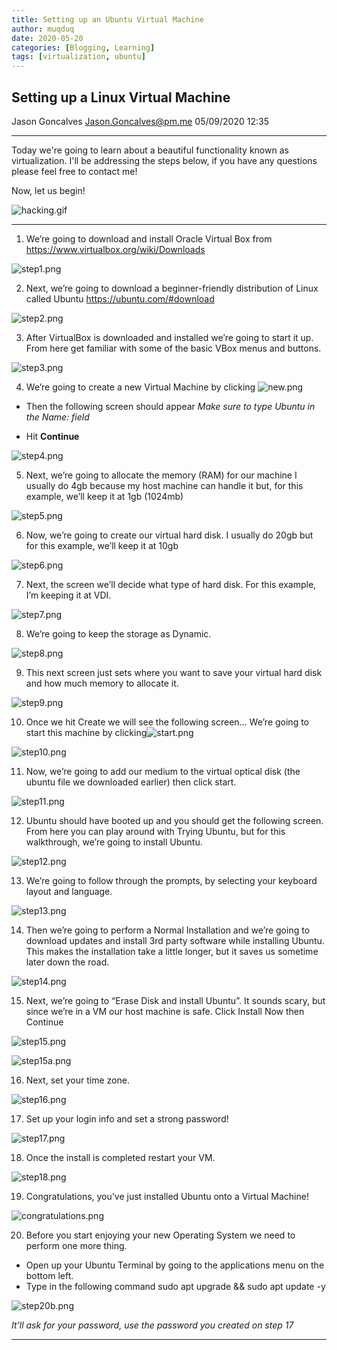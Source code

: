 ```yaml
---
title: Setting up an Ubuntu Virtual Machine
author: muqduq
date: 2020-05-20
categories: [Blogging, Learning]
tags: [virtualization, ubuntu]
---
```


## Setting up a Linux Virtual Machine
Jason Goncalves
Jason.Goncalves@pm.me
05/09/2020 12:35
* * *

Today we're going to learn about a beautiful functionality known as virtualization. I'll be addressing the steps below, if you have any questions please feel free to contact me!

Now, let us begin!

![hacking.gif](https://media.giphy.com/media/sSmxfWnEVxtWU/source.gif)

* * *

1)  We’re going to download and install Oracle Virtual Box from https://www.virtualbox.org/wiki/Downloads

![step1.png](:/ed0fc2e1041845fca56cc6ed0f6cfc55)
 
2)  Next, we’re going to download a beginner-friendly distribution of Linux called Ubuntu https://ubuntu.com/#download 

![step2.png](:/319336a51d654d38a70c119945ea3e77)

3)  After VirtualBox is downloaded and installed we’re going to start it up. From here get familiar with some of the basic VBox menus and buttons.

![step3.png](:/949b8f584acf488bb246a3fa7ed06edf)

4)  We’re going to create a new Virtual Machine by clicking ![new.png](:/474703090a3e4f4fa002e1a8f315e27c)

    

  - Then the following screen should appear *Make sure to type Ubuntu in the Name: field*

  - Hit **Continue**
 
![step4.png](:/67c276c0f6fc4b4aa97817281a6e8bc7)

5)  Next, we’re going to allocate the memory (RAM) for our machine
I usually do 4gb because my host machine can handle it but, for this example, we’ll keep it at 1gb (1024mb)

![step5.png](:/b2721c75b162407e8d6c9e0d5f448c49)

6)  Now, we’re going to create our virtual hard disk. I usually do 20gb but for this example, we’ll keep it at 10gb

![step6.png](:/e91d43b3f231474f9c05d0e4261806aa)

7)  Next, the screen we’ll decide what type of hard disk. For this example, I’m keeping it at VDI.

![step7.png](:/bd445d3c52dc4856aebada56e75d790e)

8)  We’re going to keep the storage as Dynamic.

![step8.png](:/2b873d4ecc824690a78f74815cba11b1)

9)  This next screen just sets where you want to save your virtual hard disk and how much memory to allocate it.

![step9.png](:/f5e06dee1b9e4368aab0d3e94fb693eb)

10) Once we hit Create we will see the following screen… We’re going to start this machine by clicking![start.png](:/9c0f1715c30548c2afdfbeeba7c976e0)

   

![step10.png](:/32bb5e8c182e48c58303aabffd566e14)

11) Now, we’re going to add our medium to the virtual optical disk (the ubuntu file we downloaded earlier) then click start.

![step11.png](:/1436126cfc434476902389b59ff5485d)

12) Ubuntu should have booted up and you should get the following screen.
From here you can play around with Trying Ubuntu, but for this walkthrough, we’re going to install Ubuntu.

![step12.png](:/13bbbdd0b73b4cd2b3ff16b67667d604)

13) We’re going to follow through the prompts, by selecting your keyboard layout and language.

![step13.png](:/01e58432c3544a73a99e2343f5ff5ea6)

14) Then we’re going to perform a Normal Installation and we’re going to download updates and install 3rd party software while installing Ubuntu.  This makes the installation take a little longer, but it saves us sometime later down the road.

![step14.png](:/20207faef6b44ed7b6d677fbb8e7840a)

15) Next, we’re going to “Erase Disk and install Ubuntu”. It sounds scary, but since we’re in a VM our host machine is safe. Click Install Now then Continue

![step15.png](:/a3db5cb14a4141a8a39dc8131ab5ad6f)

![step15a.png](:/1c6fe88367c741f6add8d2bcec4a7707)

16) Next, set your time zone. 

![step16.png](:/9295b7cd995f48d79f2f9e0807443977)

17) Set up your login info and set a strong password!

![step17.png](:/37e21ceb6eb2454d84b6f8dd7581efa5)

18) Once the install is completed restart your VM.
 
![step18.png](:/4da09f2826b049708356018429a6b1ab)

19) Congratulations, you’ve just installed Ubuntu onto a Virtual Machine!

![congratulations.png](:/c4377989a63245c3ab9a7e3bb782e82c)

20) Before you start enjoying your new Operating System we need to perform one more thing. 
  - Open up your Ubuntu Terminal by going to the applications menu on the bottom left.
  - Type in the following command sudo apt upgrade && sudo apt update -y
  
![step20b.png](:/1cf7920790e44051918541f412fe8bd5)
 
*It’ll ask for your password, use the password you created on step 17*

*** 







